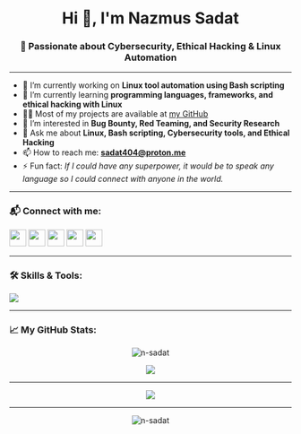 <!-- Profile Header -->
<h1 align="center">Hi 👋, I'm Nazmus Sadat</h1>
<h3 align="center">🔐 Passionate about Cybersecurity, Ethical Hacking & Linux Automation</h3>

---

<!-- About Me -->
- 🔭 I’m currently working on **Linux tool automation using Bash scripting**
- 🌱 I’m currently learning **programming languages, frameworks, and ethical hacking with Linux**
- 👨‍💻 Most of my projects are available at [my GitHub](https://github.com/n-sadat)
- 🐞 I’m interested in **Bug Bounty, Red Teaming, and Security Research**
- 💬 Ask me about **Linux, Bash scripting, Cybersecurity tools, and Ethical Hacking**
- 📫 How to reach me: **sadat404@proton.me**
- ⚡ Fun fact: *If I could have any superpower, it would be to speak any language so I could connect with anyone in the world.*

---

<!-- Connect with me -->
<h3 align="left">📬 Connect with me:</h3>
<p align="left">
  <a href="https://www.linkedin.com/in/nsadat1925" target="_blank"><img src="https://skillicons.dev/icons?i=linkedin" height="30"/></a>
  <a href="https://twitter.com/nsadat1925" target="_blank"><img src="https://skillicons.dev/icons?i=twitter" height="30"/></a>
  <a href="https://medium.com/@nsadat1925" target="_blank"><img src="https://skillicons.dev/icons?i=medium" height="30"/></a>
  <a href="https://stackoverflow.com/users/27728657" target="_blank"><img src="https://skillicons.dev/icons?i=stackoverflow" height="30"/></a>
  <a href="mailto:sadat404@proton.me"><img src="https://img.shields.io/badge/email-D14836?style=for-the-badge&logo=gmail&logoColor=white" height="30" /></a>
</p>

---

<!-- Skills -->
<h3 align="left">🛠️ Skills & Tools:</h3>
<p align="left">
  <img src="https://skillicons.dev/icons?i=bash,linux,python,c,git,github,vscode" />
</p>

---

<!-- GitHub Stats -->
<h3 align="left">📈 My GitHub Stats:</h3>
<p align="center">
  <img src="https://github-readme-stats.vercel.app/api?username=n-sadat&show_icons=true&theme=radical" alt="n-sadat" />
</p>

<p align="center">
  <img src="https://github-readme-stats.vercel.app/api/top-langs/?username=n-sadat&layout=compact&theme=radical" />
</p>

---

<!-- GitHub Streak -->
<p align="center">
  <img src="https://github-readme-streak-stats.herokuapp.com/?user=n-sadat&theme=radical" />
</p>

---

<!-- Visitor Counter -->
<p align="center">
  <img src="https://komarev.com/ghpvc/?username=n-sadat&label=Profile%20views&color=0e75b6&style=flat" alt="n-sadat" />
</p>
